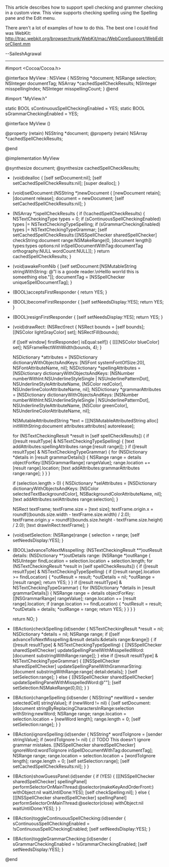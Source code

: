 This article describes how to support spell checking and grammer checking in a custom view. This view supports checking spelling using the Spelling pane and the Edit menu.

There aren't a lot of examples of how to do this. The best one I could find was WebKit:
http://trac.webkit.org/browser/trunk/WebKit/mac/WebCoreSupport/WebEditorClient.mm

 --SaileshAgrawal

----

    
#import <Cocoa/Cocoa.h>

@interface MyView : NSView
{
  NSString *document;
  NSRange selection;
  NSInteger documentTag;
  NSArray *cachedSpellCheckResults;
  NSInteger misspellingIndex;
  NSInteger misspellingCount;
}
@end



    
#import "MyView.h"


static BOOL sContinuousSpellCheckingEnabled = YES;
static BOOL sGrammarCheckingEnabled = YES;


@interface MyView ()

@property (retain) NSString *document;
@property (retain) NSArray *cachedSpellCheckResults;

@end


@implementation MyView

@synthesize document;
@synthesize cachedSpellCheckResults;

- (void)dealloc
{
  [self setDocument:nil];
  [self setCachedSpellCheckResults:nil];
  [super dealloc];
}

- (void)setDocument:(NSString *)newDocument
{
  [newDocument retain];
  [document release];
  document = newDocument;
  [self setCachedSpellCheckResults:nil];
}

- (NSArray *)spellCheckResults
{
  if (!cachedSpellCheckResults) {
    NSTextCheckingType types = 0;
    if (sContinuousSpellCheckingEnabled)
      types |= NSTextCheckingTypeSpelling;
    if (sGrammarCheckingEnabled)
      types |= NSTextCheckingTypeGrammar;
    [self setCachedSpellCheckResults:[[NSSpellChecker sharedSpellChecker]
                   checkString:document
                         range:NSMakeRange(0, [document length])
                         types:types
                       options:nil
        inSpellDocumentWithTag:documentTag
                   orthography:NULL
                     wordCount:NULL]];
  }
  return cachedSpellCheckResults;
}

- (void)awakeFromNib
{
  [self setDocument:[NSMutableString stringWithString:
      @"I is a goode reader.\nHelllo worrld this is someething else."]];
  documentTag = [NSSpellChecker uniqueSpellDocumentTag];
}

- (BOOL)acceptsFirstResponder
{
  return YES;
}

- (BOOL)becomeFirstResponder
{
  [self setNeedsDisplay:YES];
  return YES;
}

- (BOOL)resignFirstResponder
{
  [self setNeedsDisplay:YES];
  return YES;
}

- (void)drawRect: (NSRect)rect
{
  NSRect bounds = [self bounds];
  [[NSColor lightGrayColor] set];
  NSRectFill(bounds);

  if ([self window] firstResponder] isEqual:self]) {
    [[[[NSColor blueColor] set];
    NSFrameRectWithWidth(bounds, 4);
  }

  NSDictionary *attributes = [NSDictionary dictionaryWithObjectsAndKeys:
      [NSFont systemFontOfSize:20], NSFontAttributeName,
      nil];
  NSDictionary *spellingAttributes = [NSDictionary dictionaryWithObjectsAndKeys:
      [NSNumber numberWithInt:NSUnderlineStyleSingle | NSUnderlinePatternDot], NSUnderlineStyleAttributeName,
      [NSColor redColor], NSUnderlineColorAttributeName,
      nil];
  NSDictionary *grammarAttributes = [NSDictionary dictionaryWithObjectsAndKeys:
      [NSNumber numberWithInt:NSUnderlineStyleSingle | NSUnderlinePatternDot], NSUnderlineStyleAttributeName,
      [NSColor greenColor], NSUnderlineColorAttributeName,
      nil];

  NSMutableAttributedString *text = [[[NSMutableAttributedString alloc]
      initWithString:document
          attributes:attributes] autorelease];

  for (NSTextCheckingResult *result in [self spellCheckResults]) {
    if ([result resultType] & NSTextCheckingTypeSpelling) {
      [text addAttributes:spellingAttributes range:[result range]];
    }
    if ([result resultType] & NSTextCheckingTypeGrammar) {
      for (NSDictionary *details in [result grammarDetails]) {
        NSRange range = details objectForKey:[[NSGrammarRange] rangeValue];
        range.location += [result range].location;
        [text addAttributes:grammarAttributes range:range];
      }
    }
  }

  if (selection.length > 0) {
    NSDictionary *selAttributes = [NSDictionary dictionaryWithObjectsAndKeys:
        [NSColor selectedTextBackgroundColor], NSBackgroundColorAttributeName,
        nil];
    [text addAttributes:selAttributes
                  range:selection];
  }

  NSRect textFrame;
  textFrame.size = [text size];
  textFrame.origin.x = roundf((bounds.size.width - textFrame.size.width) / 2.0);
  textFrame.origin.y = roundf((bounds.size.height - textFrame.size.height) / 2.0);
  [text drawInRect:textFrame];
}

- (void)setSelection: (NSRange)range
{
  selection = range;
  [self setNeedsDisplay:YES];
}

- (BOOL)advanceToNextMisspelling: (NSTextCheckingResult **)outResult
                         details: (NSDictionary **)outDetails
                           range: (NSRange *)outRange
{
  NSUInteger findLocation = selection.location + selection.length;
  for (NSTextCheckingResult *result in [self spellCheckResults]) {
    if ([result resultType] & NSTextCheckingTypeSpelling) {
      if ([result range].location >= findLocation) {
        *outResult = result;
        *outDetails = nil;
        *outRange = [result range];
        return YES;
      }
    }
    if ([result resultType] & NSTextCheckingTypeGrammar) {
      for (NSDictionary *details in [result grammarDetails]) {
        NSRange range = details objectForKey:[[NSGrammarRange] rangeValue];
        range.location += [result range].location;
        if (range.location >= findLocation) {
          *outResult = result;
          *outDetails = details;
          *outRange = range;
          return YES;
        }
      }
    }
  }

  return NO;
}

- (IBAction)checkSpelling:(id)sender
{
  NSTextCheckingResult *result = nil;
  NSDictionary *details = nil;
  NSRange range;
  if ([self advanceToNextMisspelling:&result
                             details:&details
                               range:&range]) {
    if ([result resultType] & NSTextCheckingTypeSpelling) {
      [[NSSpellChecker sharedSpellChecker]
          updateSpellingPanelWithMisspelledWord:[document substringWithRange:range]];
    } else if ([result resultType] & NSTextCheckingTypeGrammar) {
        [[NSSpellChecker sharedSpellChecker]
            updateSpellingPanelWithGrammarString:[document substringWithRange:range]
                                          detail:details];
    }
    [self setSelection:range];
  } else {
    [[NSSpellChecker sharedSpellChecker]
        updateSpellingPanelWithMisspelledWord:@""];
    [self setSelection:NSMakeRange(0,0)];
  }
}

- (IBAction)changeSpelling:(id)sender
{
  NSString* newWord = sender selectedCell] stringValue];
  if (newWord != nil) {
    [self setDocument:
      [document stringByReplacingCharactersInRange:selection
                                        withString:newWord;
    NSRange range;
    range.location = selection.location + [newWord length];
    range.length = 0;
    [self setSelection:range];
  }
}

- (IBAction)ignoreSpelling:(id)sender
{
  NSString* wordToIgnore = [sender stringValue];
  if (wordToIgnore != nil) {
    // TODO This doesn't ignore grammar mistakes.
    [[NSSpellChecker sharedSpellChecker]
                    ignoreWord:wordToIgnore
        inSpellDocumentWithTag:documentTag];
    NSRange range;
    range.location = selection.location + [wordToIgnore length];
    range.length = 0;
    [self setSelection:range];
    [self setCachedSpellCheckResults:nil];
  }
}

- (IBAction)showGuessPanel:(id)sender
{
  if (YES) {
    [[[NSSpellChecker sharedSpellChecker] spellingPanel]
        performSelectorOnMainThread:@selector(makeKeyAndOrderFront:)
                         withObject:nil
                      waitUntilDone:YES];
    [self checkSpelling:nil];
  } else {
    [[[NSSpellChecker sharedSpellChecker] spellingPanel]
        performSelectorOnMainThread:@selector(close)
                         withObject:nil
                      waitUntilDone:YES];
  }
}

- (IBAction)toggleContinuousSpellChecking:(id)sender
{
  sContinuousSpellCheckingEnabled = !sContinuousSpellCheckingEnabled;
  [self setNeedsDisplay:YES];
}

- (IBAction)toggleGrammarChecking:(id)sender
{
  sGrammarCheckingEnabled = !sGrammarCheckingEnabled;
  [self setNeedsDisplay:YES];
}

@end
